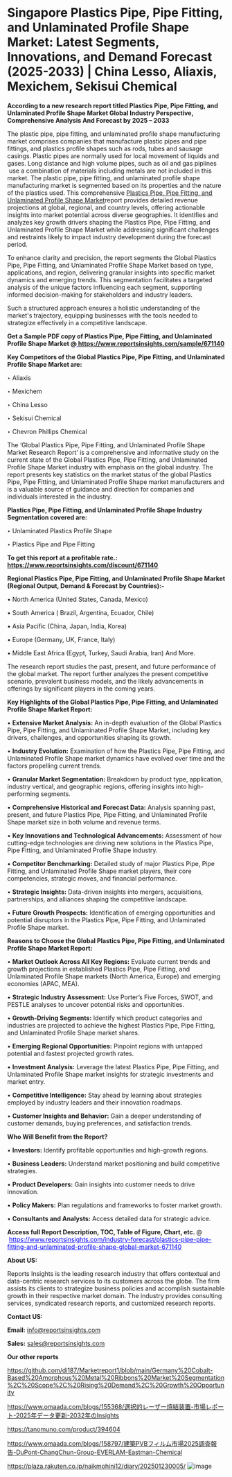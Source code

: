 # Singapore Plastics Pipe, Pipe Fitting, and Unlaminated Profile Shape Market: Latest Segments, Innovations, and Demand Forecast (2025-2033) | China Lesso, Aliaxis, Mexichem, Sekisui Chemical

<strong>According to a new research report titled Plastics Pipe, Pipe Fitting, and Unlaminated Profile Shape Market Global Industry Perspective, Comprehensive Analysis And Forecast by 2025 – 2033</strong>

The plastic pipe, pipe fitting, and unlaminated profile shape manufacturing market comprises companies that manufacture plastic pipes and pipe fittings, and plastics profile shapes such as rods, tubes and sausage casings. Plastic pipes are normally used for local movement of liquids and gases. Long distance and high volume pipes, such as oil and gas piplines  use a combination of materials including metals are not included in this market. The plastic pipe, pipe fitting, and unlaminated profile shape manufacturing market is segmented based on its properties and the nature of the plastics used. This comprehensive <a href=https://www.reportsinsights.com/sample/671140>Plastics Pipe, Pipe Fitting, and Unlaminated Profile Shape Market</a>report provides detailed revenue projections at global, regional, and country levels, offering actionable insights into market potential across diverse geographies. It identifies and analyzes key growth drivers shaping the Plastics Pipe, Pipe Fitting, and Unlaminated Profile Shape Market while addressing significant challenges and restraints likely to impact industry development during the forecast period.

To enhance clarity and precision, the report segments the Global Plastics Pipe, Pipe Fitting, and Unlaminated Profile Shape Market based on type, applications, and region, delivering granular insights into specific market dynamics and emerging trends. This segmentation facilitates a targeted analysis of the unique factors influencing each segment, supporting informed decision-making for stakeholders and industry leaders.

Such a structured approach ensures a holistic understanding of the market's trajectory, equipping businesses with the tools needed to strategize effectively in a competitive landscape.

<strong>Get a Sample PDF copy of Plastics Pipe, Pipe Fitting, and Unlaminated Profile Shape Market </strong><strong>@<a href=https://www.reportsinsights.com/sample/671140 style=color:#0000ff;> https://www.reportsinsights.com/sample/671140</a></strong></font>

<strong>Key Competitors of the Global Plastics Pipe, Pipe Fitting, and Unlaminated Profile Shape Market are:</strong>

‣ Aliaxis

‣ Mexichem

‣ China Lesso

‣ Sekisui Chemical

‣ Chevron Phillips Chemical

The ‘Global Plastics Pipe, Pipe Fitting, and Unlaminated Profile Shape Market Research Report’ is a comprehensive and informative study on the current state of the Global Plastics Pipe, Pipe Fitting, and Unlaminated Profile Shape Market industry with emphasis on the global industry. The report presents key statistics on the market status of the global Plastics Pipe, Pipe Fitting, and Unlaminated Profile Shape market manufacturers and is a valuable source of guidance and direction for companies and individuals interested in the industry.

<strong>Plastics Pipe, Pipe Fitting, and Unlaminated Profile Shape Industry Segmentation covered are:</strong>

‣ Unlaminated Plastics Profile Shape

‣ Plastics Pipe and Pipe Fitting

<strong>To get this report at a profitable rate.: <a href=https://www.reportsinsights.com/discount/671140 style=color:#0000ff;>https://www.reportsinsights.com/discount/671140</a></strong></font>

<strong>Regional Plastics Pipe, Pipe Fitting, and Unlaminated Profile Shape Market (Regional Output, Demand &amp; Forecast by Countries):-</strong>

• North America (United States, Canada, Mexico)

• South America ( Brazil, Argentina, Ecuador, Chile)

• Asia Pacific (China, Japan, India, Korea)

• Europe (Germany, UK, France, Italy)

• Middle East Africa (Egypt, Turkey, Saudi Arabia, Iran) And More.

The research report studies the past, present, and future performance of the global market. The report further analyzes the present competitive scenario, prevalent business models, and the likely advancements in offerings by significant players in the coming years.

<strong>Key Highlights of the Global Plastics Pipe, Pipe Fitting, and Unlaminated Profile Shape Market Report:</strong>

• <strong>Extensive Market Analysis:</strong> An in-depth evaluation of the Global Plastics Pipe, Pipe Fitting, and Unlaminated Profile Shape Market, including key drivers, challenges, and opportunities shaping its growth.

• <strong>Industry Evolution:</strong> Examination of how the Plastics Pipe, Pipe Fitting, and Unlaminated Profile Shape market dynamics have evolved over time and the factors propelling current trends.

• <strong>Granular Market Segmentation:</strong> Breakdown by product type, application, industry vertical, and geographic regions, offering insights into high-performing segments.

• <strong>Comprehensive Historical and Forecast Data:</strong> Analysis spanning past, present, and future Plastics Pipe, Pipe Fitting, and Unlaminated Profile Shape market size in both volume and revenue terms.

• <strong>Key Innovations and Technological Advancements:</strong> Assessment of how cutting-edge technologies are driving new solutions in the Plastics Pipe, Pipe Fitting, and Unlaminated Profile Shape industry.

• <strong>Competitor Benchmarking:</strong> Detailed study of major Plastics Pipe, Pipe Fitting, and Unlaminated Profile Shape market players, their core competencies, strategic moves, and financial performance.

• <strong>Strategic Insights:</strong> Data-driven insights into mergers, acquisitions, partnerships, and alliances shaping the competitive landscape.

• <strong>Future Growth Prospects:</strong> Identification of emerging opportunities and potential disruptors in the Plastics Pipe, Pipe Fitting, and Unlaminated Profile Shape market.

<strong>Reasons to Choose the Global Plastics Pipe, Pipe Fitting, and Unlaminated Profile Shape Market Report:</strong>

• <strong>Market Outlook Across All Key Regions:</strong> Evaluate current trends and growth projections in established Plastics Pipe, Pipe Fitting, and Unlaminated Profile Shape markets (North America, Europe) and emerging economies (APAC, MEA).

• <strong>Strategic Industry Assessment:</strong> Use Porter’s Five Forces, SWOT, and PESTLE analyses to uncover potential risks and opportunities.

• <strong>Growth-Driving Segments:</strong> Identify which product categories and industries are projected to achieve the highest Plastics Pipe, Pipe Fitting, and Unlaminated Profile Shape market shares.

• <strong>Emerging Regional Opportunities:</strong> Pinpoint regions with untapped potential and fastest projected growth rates.

• <strong>Investment Analysis:</strong> Leverage the latest Plastics Pipe, Pipe Fitting, and Unlaminated Profile Shape market insights for strategic investments and market entry.

• <strong>Competitive Intelligence:</strong> Stay ahead by learning about strategies employed by industry leaders and their innovation roadmaps.

• <strong>Customer Insights and Behavior:</strong> Gain a deeper understanding of customer demands, buying preferences, and satisfaction trends.

<strong>Who Will Benefit from the Report?</strong>

• <strong>Investors:</strong> Identify profitable opportunities and high-growth regions.

• <strong>Business Leaders:</strong> Understand market positioning and build competitive strategies.

• <strong>Product Developers:</strong> Gain insights into customer needs to drive innovation.

• <strong>Policy Makers:</strong> Plan regulations and frameworks to foster market growth.

• <strong>Consultants and Analysts:</strong> Access detailed data for strategic advice.
</ul>
<strong>Access full Report Description, TOC, Table of Figure, Chart, etc. </strong>@  <a href=https://www.reportsinsights.com/industry-forecast/plastics-pipe-pipe-fitting-and-unlaminated-profile-shape-global-market-671140 style=color:#0000ff;>https://www.reportsinsights.com/industry-forecast/plastics-pipe-pipe-fitting-and-unlaminated-profile-shape-global-market-671140</a></font>

<strong><strong>About US</strong>:</strong>

Reports Insights is the leading research industry that offers contextual and data-centric research services to its customers across the globe. The firm assists its clients to strategize business policies and accomplish sustainable growth in their respective market domain. The industry provides consulting services, syndicated research reports, and customized research reports.

<strong>Contact US:</strong>

<p class=""""><b>Email:</b> <a href=mailto:info@reportsinsights.com>info@reportsinsights.com</a></p>
<p class=""""><b>Sales:</b> <a href=mailto:sales@reportsinsights.com>sales@reportsinsights.com</a></p>

<strong>Our other reports</strong>

<a href=https://github.com/di187/Marketreport1/blob/main/Germany%20Cobalt-Based%20Amorphous%20Metal%20Ribbons%20Market%20Segmentation%2C%20Scope%2C%20Rising%20Demand%2C%20Growth%20Opportunity>https://github.com/di187/Marketreport1/blob/main/Germany%20Cobalt-Based%20Amorphous%20Metal%20Ribbons%20Market%20Segmentation%2C%20Scope%2C%20Rising%20Demand%2C%20Growth%20Opportunity</a>

<a href=https://www.omaada.com/blogs/155368/選択的レーザー焼結装置-市場レポート-2025年データ更新-2032年のInsights>https://www.omaada.com/blogs/155368/選択的レーザー焼結装置-市場レポート-2025年データ更新-2032年のInsights</a>

<a href=https://tanomuno.com/product/394604>https://tanomuno.com/product/394604</a>

<a href=https://www.omaada.com/blogs/158797/建築PVBフィルム市場2025調査報告-DuPont-ChangChun-Group-EVERLAM-Eastman-Chemical>https://www.omaada.com/blogs/158797/建築PVBフィルム市場2025調査報告-DuPont-ChangChun-Group-EVERLAM-Eastman-Chemical</a>

<a href=https://plaza.rakuten.co.jp/naikmohini12/diary/202501230005/>https://plaza.rakuten.co.jp/naikmohini12/diary/202501230005/</a>
![image](https://github.com/user-attachments/assets/ba932d39-3c25-47b6-bc28-d503f9aafb6e)
